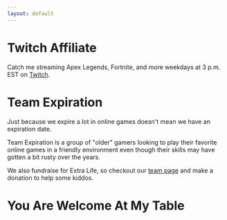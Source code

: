 ```yaml
---
layout: default
---
```



# Twitch Affiliate

Catch me streaming Apex Legends, Fortnite, and more weekdays at 3 p.m. EST on [Twitch](https://www.twitch.tv/devartty).

# Team Expiration

Just because we expire a lot in online games doesn't mean we have an expiration date.

Team Expiration is a group of "older" gamers looking to play their favorite online games in a friendly environment even though their skills may have gotten a bit rusty over the years.

We also fundraise for Extra Life, so checkout our [team page](https://www.extra-life.org/index.cfm?fuseaction=donordrive.team&teamID=56801) and make a donation to help some kiddos.

# You Are Welcome At My Table


